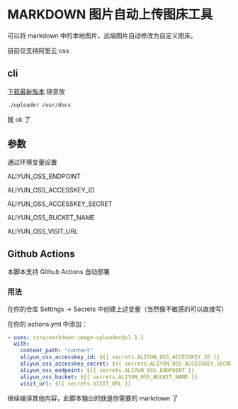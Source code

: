 # MARKDOWN 图片自动上传图床工具

可以将 markdown 中的本地图片，远端图片自动修改为自定义图床。

目前仅支持阿里云 oss

## cli

[下载最新版本](https://github.com/rxrw/markdown-image-uploader/releases/latest) 随意放

```bash
./uploader /usr/docs
```

就 ok 了

## 参数

通过环境变量设置

ALIYUN_OSS_ENDPOINT

ALIYUN_OSS_ACCESSKEY_ID

ALIYUN_OSS_ACCESSKEY_SECRET

ALIYUN_OSS_BUCKET_NAME

ALIYUN_OSS_VISIT_URL

## Github Actions

本脚本支持 Github Actions 自动部署

### 用法

在你的仓库 Settings -> Secrets 中创建上述变量（当然像不敏感的可以直接写）

在你的 actions.yml 中添加：

  ```yml
  - uses: rxrw/markdown-image-uploader@v1.1.1
    with:
      content_path: "content"
      aliyun_oss_accesskey_id: ${{ secrets.ALIYUN_OSS_ACCESSKEY_ID }}
      aliyun_oss_accesskey_secret: ${{ secrets.ALIYUN_OSS_ACCESSKEY_SECRET }}
      aliyun_oss_endpoint: ${{ secrets.ALIYUN_OSS_ENDPOINT }}
      aliyun_oss_bucket: ${{ secrets.ALIYUN_OSS_BUCKET_NAME }}
      visit_url: ${{ secrets.VISIT_URL }}
  ```

继续编译其他内容，此脚本输出的就是你需要的 markdown 了
